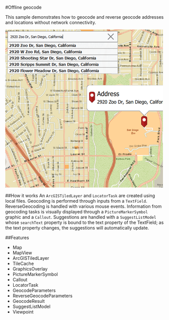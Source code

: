 #Offline geocode

This sample demonstrates how to geocode and reverse geocode addresses and locations without network connectivity.

![](screenshot.png)

##How it works
An `ArcGISTiledLayer` and `LocatorTask` are created using local files. Geocoding is performed through inputs from a `TextField`. ReverseGeocoding is handled with various mouse events. Information from geocoding tasks is visually displayed through a `PictureMarkerSymbol` graphic and a `Callout`. Suggestions are handled with a `SuggestListModel` whose `searchText` property is bound to the text property of the TextField; as the text property changes, the suggestions will automatically update.

##Features
- Map
- MapView
- ArcGISTiledLayer
- TileCache
- GraphicsOverlay
- PictureMarkerSymbol
- Callout
- LocatorTask
- GeocodeParameters
- ReverseGeocodeParameters
- GeocodeResult
- SuggestListModel
- Viewpoint
